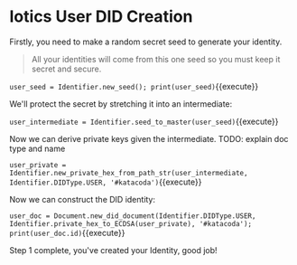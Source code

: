 # Iotics User DID Creation

Firstly, you need to make a random secret seed to generate your identity. 

> All your identities will come from this one seed so you must keep it secret and secure.

`user_seed = Identifier.new_seed(); print(user_seed)`{{execute}}

We'll protect the secret by stretching it into an intermediate:

`user_intermediate = Identifier.seed_to_master(user_seed)`{{execute}}

Now we can derive private keys given the intermediate. TODO: explain doc type and name

`user_private = Identifier.new_private_hex_from_path_str(user_intermediate, Identifier.DIDType.USER, '#katacoda')`{{execute}}

Now we can construct the DID identity:

`user_doc = Document.new_did_document(Identifier.DIDType.USER, Identifier.private_hex_to_ECDSA(user_private), '#katacoda'); print(user_doc.id)`{{execute}}

Step 1 complete, you've created your Identity, good job!
